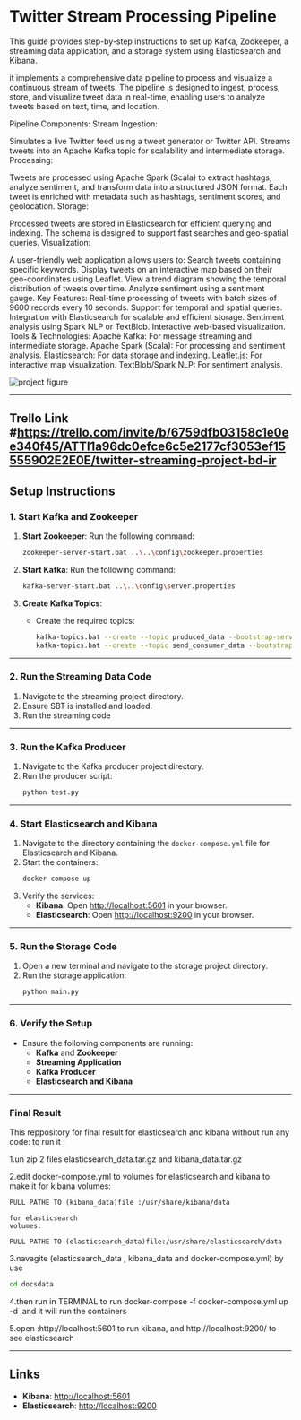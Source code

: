 # Twitter Stream Processing Pipeline

This guide provides step-by-step instructions to set up Kafka, Zookeeper, a streaming data application, and a storage system using Elasticsearch and Kibana.

it implements a comprehensive data pipeline to process and visualize a continuous stream of tweets. The pipeline is designed to ingest, process, store, and visualize tweet data in real-time, enabling users to analyze tweets based on text, time, and location.

Pipeline Components:
Stream Ingestion:

Simulates a live Twitter feed using a tweet generator or Twitter API.
Streams tweets into an Apache Kafka topic for scalability and intermediate storage.
Processing:

Tweets are processed using Apache Spark (Scala) to extract hashtags, analyze sentiment, and transform data into a structured JSON format.
Each tweet is enriched with metadata such as hashtags, sentiment scores, and geolocation.
Storage:

Processed tweets are stored in Elasticsearch for efficient querying and indexing.
The schema is designed to support fast searches and geo-spatial queries.
Visualization:

A user-friendly web application allows users to:
Search tweets containing specific keywords.
Display tweets on an interactive map based on their geo-coordinates using Leaflet.
View a trend diagram showing the temporal distribution of tweets over time.
Analyze sentiment using a sentiment gauge.
Key Features:
Real-time processing of tweets with batch sizes of 9600 records every 10 seconds.
Support for temporal and spatial queries.
Integration with Elasticsearch for scalable and efficient storage.
Sentiment analysis using Spark NLP or TextBlob.
Interactive web-based visualization.
Tools & Technologies:
Apache Kafka: For message streaming and intermediate storage.
Apache Spark (Scala): For processing and sentiment analysis.
Elasticsearch: For data storage and indexing.
Leaflet.js: For interactive map visualization.
TextBlob/Spark NLP: For sentiment analysis.

![project figure](https://github.com/user-attachments/assets/d9d5e5b1-d68e-40e0-8b47-34c06b153841)

---
Trello Link
#https://trello.com/invite/b/6759dfb03158c1e0ee340f45/ATTI1a96dc0efce6c5e2177cf3053ef15555902E2E0E/twitter-streaming-project-bd-ir
---
## Setup Instructions

### 1. Start Kafka and Zookeeper
1. **Start Zookeeper**:
   Run the following command:
   ```bash
   zookeeper-server-start.bat ..\..\config\zookeeper.properties
   ```
   
2. **Start Kafka**:
   Run the following command:
   ```bash
   kafka-server-start.bat ..\..\config\server.properties
   ```

3. **Create Kafka Topics**:
   - Create the required topics:
     ```bash
     kafka-topics.bat --create --topic produced_data --bootstrap-server localhost:9092
     kafka-topics.bat --create --topic send_consumer_data --bootstrap-server localhost:9092
     ```

---

### 2. Run the Streaming Data Code
1. Navigate to the streaming project directory.
2. Ensure SBT is installed and loaded.
3. Run the streaming code

---

### 3. Run the Kafka Producer
1. Navigate to the Kafka producer project directory.
2. Run the producer script:
   ```bash
   python test.py
   ```

---

### 4. Start Elasticsearch and Kibana
1. Navigate to the directory containing the `docker-compose.yml` file for Elasticsearch and Kibana.
2. Start the containers:
   ```bash
   docker compose up
   ```
3. Verify the services:
   - **Kibana**: Open [http://localhost:5601](http://localhost:5601) in your browser.
   - **Elasticsearch**: Open [http://localhost:9200](http://localhost:9200) in your browser.

---

### 5. Run the Storage Code
1. Open a new terminal and navigate to the storage project directory.
2. Run the storage application:
   ```bash
   python main.py
   ```

---

### 6. Verify the Setup
- Ensure the following components are running:
  - **Kafka** and **Zookeeper**
  - **Streaming Application**
  - **Kafka Producer**
  - **Elasticsearch and Kibana**

---
### Final Result
This reppository for final result for elasticsearch and kibana without run any code: to run it : 

1.un zip 2 files elasticsearch_data.tar.gz and kibana_data.tar.gz

2.edit docker-compose.yml to volumes for elasticsearch and kibana to make it for kibana
volumes:

    PULL PATHE TO (kibana_data)file :/usr/share/kibana/data

    for elasticsearch
    volumes:

    PULL PATHE TO (elasticsearch_data)file:/usr/share/elasticsearch/data

3.navagite (elasticsearch_data , kibana_data and docker-compose.yml) by use 
   ```bash
   cd docsdata
   ```


4.then run in TERMINAL to run docker-compose -f docker-compose.yml up -d ,and it will run the containers

5.open :http://localhost:5601 to run kibana, and http://localhost:9200/ to see elasticsearch
 
---
## Links
- **Kibana**: [http://localhost:5601](http://localhost:5601)
- **Elasticsearch**: [http://localhost:9200](http://localhost:9200)




